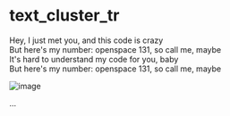 # text_cluster_tr
Hey, I just met you, and this code is crazy  
But here's my number: openspace 131, so call me, maybe  
It's hard to understand my code for you, baby  
But here's my number: openspace 131, so call me, maybe  

![image](https://github.com/WenjunSUN1997/text_cluster_tr/assets/20592128/a5c77312-a4fe-4b51-94d5-90f54f47fcd6)

...

